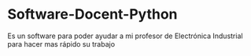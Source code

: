 # Software-Docent-Python
Es un software para poder ayudar a mi profesor de Electrónica Industrial para hacer mas rápido su trabajo
